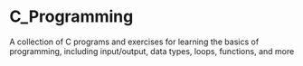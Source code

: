 # C_Programming
A collection of C programs and exercises for learning the basics of programming, including input/output, data types, loops, functions, and more
